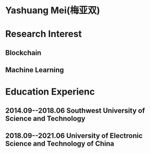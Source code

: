 # Yashuang Mei(梅亚双)

# Research Interest
## Blockchain
## Machine Learning

# Education Experienc
## 2014.09--2018.06 Southwest University of Science and Technology
## 2018.09--2021.06 University of Electronic Science and Technology of China
